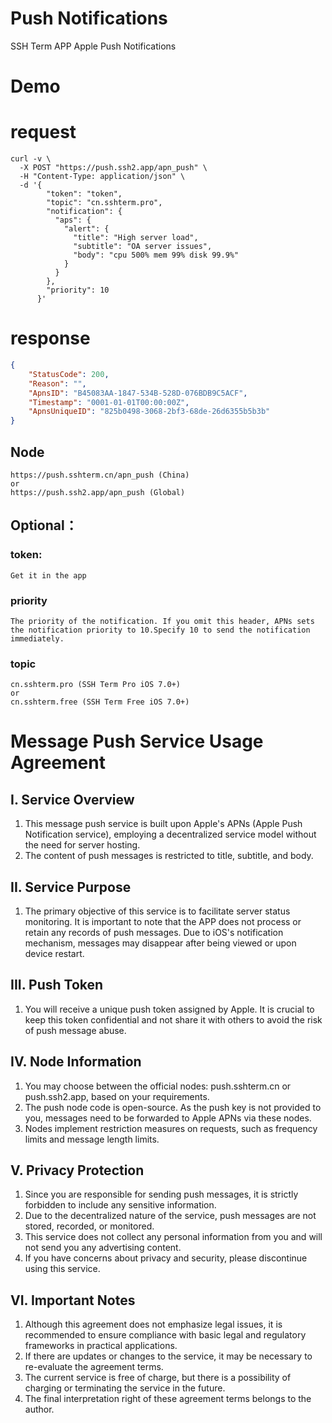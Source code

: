 # Push Notifications

SSH Term APP Apple Push Notifications

# Demo

# request
```
curl -v \
  -X POST "https://push.ssh2.app/apn_push" \
  -H "Content-Type: application/json" \
  -d '{
        "token": "token",
        "topic": "cn.sshterm.pro",
        "notification": {
          "aps": {
            "alert": {
              "title": "High server load",
              "subtitle": "OA server issues",
              "body": "cpu 500% mem 99% disk 99.9%"
            }
          }
        },
        "priority": 10
      }'
```
# response

```json
{
    "StatusCode": 200,
    "Reason": "",
    "ApnsID": "B45083AA-1847-534B-528D-076BDB9C5ACF",
    "Timestamp": "0001-01-01T00:00:00Z",
    "ApnsUniqueID": "825b0498-3068-2bf3-68de-26d6355b5b3b"
}
```


## Node
    https://push.sshterm.cn/apn_push (China)
    or
    https://push.ssh2.app/apn_push (Global)

## Optional：

### token:
    Get it in the app
### priority
    The priority of the notification. If you omit this header, APNs sets the notification priority to 10.Specify 10 to send the notification immediately.
### topic
    cn.sshterm.pro (SSH Term Pro iOS 7.0+)
    or
    cn.sshterm.free (SSH Term Free iOS 7.0+)


# Message Push Service Usage Agreement

## I. Service Overview
1. This message push service is built upon Apple's APNs (Apple Push Notification service), employing a decentralized service model without the need for server hosting.
2. The content of push messages is restricted to title, subtitle, and body.

## II. Service Purpose
1. The primary objective of this service is to facilitate server status monitoring. It is important to note that the APP does not process or retain any records of push messages. Due to iOS's notification mechanism, messages may disappear after being viewed or upon device restart.

## III. Push Token
1. You will receive a unique push token assigned by Apple. It is crucial to keep this token confidential and not share it with others to avoid the risk of push message abuse.

## IV. Node Information
1. You may choose between the official nodes: push.sshterm.cn or push.ssh2.app, based on your requirements.
2. The push node code is open-source. As the push key is not provided to you, messages need to be forwarded to Apple APNs via these nodes.
3. Nodes implement restriction measures on requests, such as frequency limits and message length limits.

## V. Privacy Protection
1. Since you are responsible for sending push messages, it is strictly forbidden to include any sensitive information.
2. Due to the decentralized nature of the service, push messages are not stored, recorded, or monitored.
3. This service does not collect any personal information from you and will not send you any advertising content.
4. If you have concerns about privacy and security, please discontinue using this service.

## VI. Important Notes
1. Although this agreement does not emphasize legal issues, it is recommended to ensure compliance with basic legal and regulatory frameworks in practical applications.
2. If there are updates or changes to the service, it may be necessary to re-evaluate the agreement terms.
3. The current service is free of charge, but there is a possibility of charging or terminating the service in the future.
4. The final interpretation right of these agreement terms belongs to the author.
